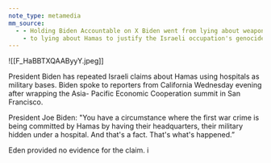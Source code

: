 ```yaml
---
note_type: metamedia
mm_source:
  - - Holding Biden Accountable on X Biden went from lying about weapons of mass destruction to justify Bush's illegal invasion of Iraq
    - to lying about Hamas to justify the Israeli occupation's genocide in Palestine... httpst.co34FmUlewJD  X.md
---
```


![[F_HaBBTXQAAByyY.jpeg]]

President Biden has repeated Israeli claims
about Hamas using hospitals as military bases.
Biden spoke to reporters from California
Wednesday evening after wrapping the Asia-
Pacific Economic Cooperation summit in San
Francisco.

President Joe Biden: "You have a
circumstance where the first war crime is
being committed by Hamas by having their
headquarters, their military hidden under a
hospital. And that's a fact. That's what's
happened.”

Eden provided no evidence for the claim. i


